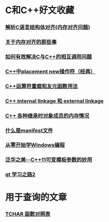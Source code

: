 # C和C++好文收藏

### [解析C语言结构体对齐(内存对齐问题)](http://www.cnblogs.com/tsw123/p/5837273.html)

### [关于内存对齐的那些事](http://blog.csdn.net/markl22222/article/details/38051483)

### [如何有效解决C与C++的相互调用问题](http://blog.csdn.net/gobitan/article/details/1532769)

### [C++中placement new操作符（经典）](http://blog.csdn.net/zhangxinrun/article/details/5940019)

### [C++运算符重载和友元函数用法](http://blog.csdn.net/KingCat666/article/details/44870799)

### [C++ internal linkage 和 external linkage](http://www.goldsborough.me/c/c++/linker/2016/03/30/19-34-25-internal_and_external_linkage_in_c++/)

### [C++ 各种继承时对象成员的内存情况](https://www.2cto.com/kf/201611/566787.html)

### [什么是manifest文件](http://www.cnblogs.com/lidabo/archive/2013/12/19/3482593.html)

### [从零开始学Windows编程](https://www.cnblogs.com/cnyao/archive/2011/06/07/win32sdkp1.html)

### [泛华之美--C++11可变模板参数的妙用](https://www.cnblogs.com/qicosmos/p/4325949.html)

### [qt 学习之路2](https://www.devbean.net/2012/08/qt-study-road-2-catelog/)

# 用于查询的文章

### [TCHAR 函数对照表](http://blog.csdn.net/is2120/article/details/27542927)